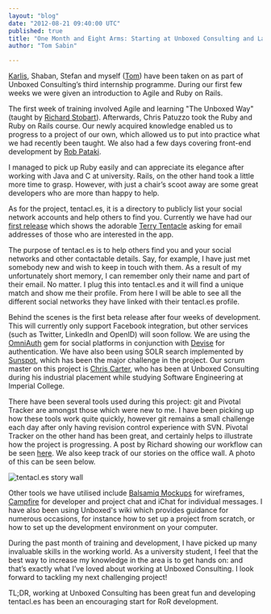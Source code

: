 ```yaml
---
layout: "blog"
date: "2012-08-21 09:40:00 UTC"
published: true
title: "One Month and Eight Arms: Starting at Unboxed Consulting and Launching tentacl.es"
author: "Tom Sabin"

---
```


[Karlis](http://www.unboxedconsulting.com/people/karlis-venters), Shaban, Stefan and myself ([Tom](http://www.unboxedconsulting.com/people/tom-sabin)) have been taken on as part of Unboxed Consulting’s third internship programme. During our first few weeks we were given an introduction to Agile and Ruby on Rails.   The first week of training involved Agile and learning "The Unboxed Way" (taught by [Richard Stobart](http://www.unboxedconsulting.com/people/richard-stobart)). Afterwards, Chris Patuzzo took the Ruby and Ruby on Rails course. Our newly acquired knowledge enabled us to progress to a project of our own, which allowed us to put into practice what we had recently been taught. We also had a few days covering front-end development by [Rob Pataki](http://www.unboxedconsulting.com/people/robert-pataki).  I managed to pick up Ruby easily and can appreciate its elegance after working with Java and C at university. Rails, on the other hand took a little more time to grasp. However, with just a chair’s scoot away are some great developers who are more than happy to help.  As for the project, tentacl.es, it is a directory to publicly list your social network accounts and help others to find you. Currently we have had our [first release](http://tentacl.es/) which shows the adorable [Terry Tentacle](https://twitter.com/TerryTentacle) asking for email addresses of those who are interested in the app.  The purpose of tentacl.es is to help others find you and your social networks and other contactable details. Say, for example, I have just met somebody new and wish to keep in touch with them. As a result of my unfortunately short memory, I can remember only their name and part of their email. No matter. I plug this into tentacl.es and it will find a unique match and show me their profile. From here I will be able to see all the different social networks they have linked with their tentacl.es profile.  Behind the scenes is the first beta release after four weeks of development. This will currently only support Facebook integration, but other services (such as Twitter, LinkedIn and OpenID) will soon follow. We are using the [OmniAuth](https://github.com/intridea/omniauth) gem for social platforms in conjunction with [Devise](https://github.com/plataformatec/devise) for authentication. We have also been using SOLR search implemented by [Sunspot](http://sunspot.github.com/), which has been the major challenge in the project. Our scrum master on this project is [Chris Carter](http://www.unboxedconsulting.com/people/chris-carter), who has been at Unboxed Consulting during his industrial placement while studying Software Engineering at Imperial College.  There have been several tools used during this project: git and Pivotal Tracker are amongst those which were new to me. I have been picking up how these tools work quite quickly, however git remains a small challenge each day after only having revision control experience with SVN. Pivotal Tracker on the other hand has been great, and certainly helps to illustrate how the project is progressing. A post by Richard showing our workflow can be seen [here](http://www.unboxedconsulting.com/blog/pivotal-tracker-workflow). We also keep track of our stories on the office wall. A photo of this can be seen below.  ![tentacl.es story wall](http://f.cl.ly/items/1V2j3z163i31370k380M/tentacles-wall.jpg)  Other tools we have utilised include [Balsamiq Mockups](http://www.balsamiq.com/products/mockups) for wireframes, [Campfire](http://campfirenow.com/) for developer and project chat and iChat for individual messages. I have also been using Unboxed's wiki which provides guidance for numerous occasions, for instance how to set up a project from scratch, or how to set up the development environment on your computer.  During the past month of training and development, I have picked up many invaluable skills in the working world. As a university student, I feel that the best way to increase my knowledge in the area is to get hands on: and that’s exactly what I’ve loved about working at Unboxed Consulting. I look forward to tackling my next challenging project!  TL;DR, working at Unboxed Consulting has been great fun and developing tentacl.es has been an encouraging start for RoR development.


